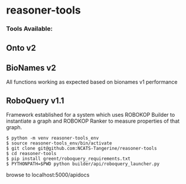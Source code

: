 # reasoner-tools


### Tools Available:

## Onto v2

## BioNames v2
All functions working as expected based on bionames v1 performance

## RoboQuery v1.1

Framework established for a system which uses ROBOKOP Builder to instantiate a graph 
and ROBOKOP Ranker to measure properties of that graph.

``` To test or try-out RoboQuery v1
$ python -m venv reasoner-tools_env
$ source reasoner-tools_env/bin/activate
$ git clone git@github.com:NCATS-Tangerine/reasoner-tools
$ cd reasoner-tools
$ pip install greent/roboquery_requirements.txt
$ PYTHONPATH=$PWD python builder/api/roboquery_launcher.py
```
browse to localhost:5000/apidocs